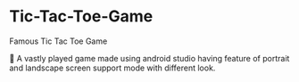 # Tic-Tac-Toe-Game
Famous Tic Tac Toe Game

	A vastly played game made using android studio having feature of portrait and landscape screen support mode with different look. 
